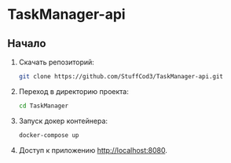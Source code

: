 # TaskManager-api

## Начало

1. Скачать репозиторий:

    ```bash
    git clone https://github.com/StuffCod3/TaskManager-api.git
    ```

2. Переход в директорию проекта:

    ```bash
    cd TaskManager
    ```

3. Запуск докер контейнера:

    ```bash
    docker-compose up
    ```

4. Доступ к приложению [http://localhost:8080](http://localhost:8080).

